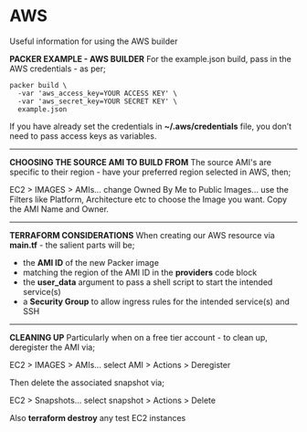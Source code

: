 # AWS
Useful information for using the AWS builder

**PACKER EXAMPLE - AWS BUILDER**
For the example.json build, pass in the AWS credentials - as per;

```
packer build \
  -var 'aws_access_key=YOUR ACCESS KEY' \
  -var 'aws_secret_key=YOUR SECRET KEY' \
  example.json
```

If you have already set the credentials in **~/.aws/credentials** file, you don’t need to pass access keys as variables.

___

**CHOOSING THE SOURCE AMI TO BUILD FROM**
The source AMI's are specific to their region - have your preferred region selected in AWS, then;

EC2 > IMAGES > AMIs... change Owned By Me to Public Images... use the Filters like Platform, Architecture etc to choose the Image you want. Copy the AMI Name and Owner.

___

**TERRAFORM CONSIDERATIONS**
When creating our AWS resource via **main.tf** - the salient parts will be;

- the **AMI ID** of the new Packer image
- matching the region of the AMI ID in the **providers** code block
- the **user_data** argument to pass a shell script to start the intended service(s)
- a **Security Group** to allow ingress rules for the intended service(s) and SSH

___

**CLEANING UP**
Particularly when on a free tier account - to clean up, deregister the AMI via;

EC2 > IMAGES > AMIs... select AMI > Actions > Deregister

Then delete the associated snapshot via;

EC2 > Snapshots... select snapshot > Actions > Delete

Also **terraform destroy** any test EC2 instances
